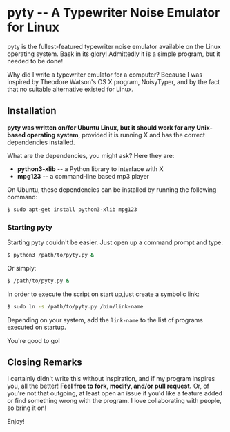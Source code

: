 pyty -- A Typewriter Noise Emulator for Linux
=============================================

pyty is the fullest-featured typewriter noise emulator available on the Linux
operating system. Bask in its glory! Admittedly it is a simple program, but
it needed to be done!

Why did I write a typewriter emulator for a computer? Because I was inspired by
Theodore Watson's OS X program, NoisyTyper, and by the fact that no suitable
alternative existed for Linux.

Installation
------------

**pyty was written on/for Ubuntu Linux, but it should work for any Unix-based
operating system**, provided it is running X and has the correct dependencies
installed.

What are the dependencies, you might ask? Here they are:
- **python3-xlib** -- a Python library to interface with X
- **mpg123**      -- a command-line based mp3 player

On Ubuntu, these dependencies can be installed by running the following
command:

```sh
$ sudo apt-get install python3-xlib mpg123
```

### Starting pyty ###

Starting pyty couldn't be easier. Just open up a command prompt and type:

```sh
$ python3 /path/to/pyty.py &
```

Or simply:

```sh
$ /path/to/pyty.py &
```

In order to execute the script on start up,just create a symbolic link:

```sh
$ sudo ln -s /path/to/pyty.py /bin/link-name
```

Depending on your system, add the `link-name` to the list of programs executed on startup.

You're good to go!

Closing Remarks
---------------

I certainly didn't write this without inspiration, and if my program inspires
you, all the better! **Feel free to fork, modify, and/or pull request.** Or, of
you're not that outgoing, at least open an issue if you'd like a feature added
or find something wrong with the program. I love collaborating with people, so
bring it on!

Enjoy!
